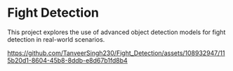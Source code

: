 # Fight Detection
 This project explores the use of advanced object detection models for fight detection in real-world scenarios.

https://github.com/TanveerSingh230/Fight_Detection/assets/108932947/115b20d1-8604-45b8-8ddb-e8d67b1fd8b4

